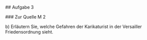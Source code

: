 \## Aufgabe 3



\### Zur Quelle M 2



b) Erläutern Sie, welche Gefahren der Karikaturist in der Versailler Friedensordnung sieht.

